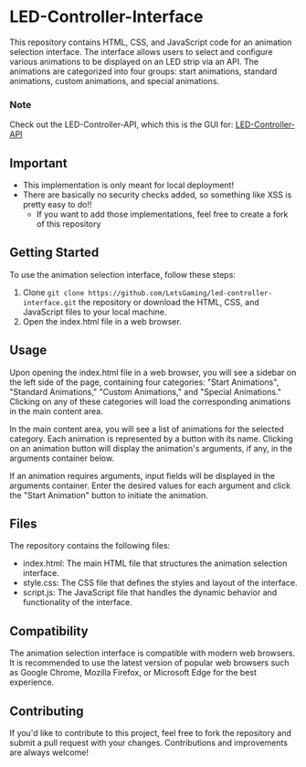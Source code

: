 # LED-Controller-Interface
This repository contains HTML, CSS, and JavaScript code for an animation selection interface. The interface allows users to select and configure various animations to be displayed on an LED strip via an API. The animations are categorized into four groups: start animations, standard animations, custom animations, and special animations.
### Note
Check out the LED-Controller-API, which this is the GUI for: [LED-Controller-API](https://github.com/LetsGaming/LED-Controller-API)

## Important
* This implementation is only meant for local deployment!
* There are basically no security checks added, so something like XSS is pretty easy to do!!
  - If you want to add those implementations, feel free to create a fork of this repository

## Getting Started
To use the animation selection interface, follow these steps:

1. Clone ```git clone https://github.com/LetsGaming/led-controller-interface.git``` the repository or download the HTML, CSS, and JavaScript files to your local machine.
2. Open the index.html file in a web browser.

## Usage
Upon opening the index.html file in a web browser, you will see a sidebar on the left side of the page, containing four categories: "Start Animations", "Standard Animations," "Custom Animations," and "Special Animations." Clicking on any of these categories will load the corresponding animations in the main content area.

In the main content area, you will see a list of animations for the selected category. Each animation is represented by a button with its name. Clicking on an animation button will display the animation's arguments, if any, in the arguments container below.

If an animation requires arguments, input fields will be displayed in the arguments container. Enter the desired values for each argument and click the "Start Animation" button to initiate the animation.

## Files
The repository contains the following files:

* index.html: The main HTML file that structures the animation selection interface.
* style.css: The CSS file that defines the styles and layout of the interface.
* script.js: The JavaScript file that handles the dynamic behavior and functionality of the interface.

## Compatibility
The animation selection interface is compatible with modern web browsers. It is recommended to use the latest version of popular web browsers such as Google Chrome, Mozilla Firefox, or Microsoft Edge for the best experience.

## Contributing
If you'd like to contribute to this project, feel free to fork the repository and submit a pull request with your changes. Contributions and improvements are always welcome!

